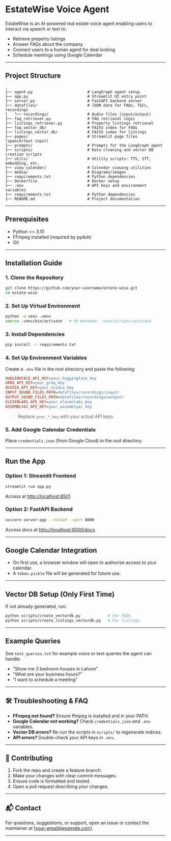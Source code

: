 # EstateWise Voice Agent

EstateWise is an AI-powered real estate voice agent enabling users to interact via speech or text to:

* Retrieve property listings
* Answer FAQs about the company
* Connect users to a human agent for deal locking
* Schedule meetings using Google Calendar

---

## Project Structure

```
.
├── agent.py                        # LangGraph agent setup
├── app.py                          # Streamlit UI entry point
├── server.py                       # FastAPI backend server
├── datafiles/                      # JSON data for FAQs, T&Cs, recordings
│   └── recordings/                 # Audio files (input/output)
├── faq_retriever.py                # FAQ retrieval logic
├── listings_retriever.py           # Property listings retrieval
├── faq_vector_db/                  # FAISS index for FAQs
├── listings_vector_db/             # FAISS index for listings
├── pages/                          # Streamlit page files (speech/text input)
├── prompts/                        # Prompts for the LangGraph agent
├── scripts/                        # Data cleaning and vector DB creation scripts
├── utils/                          # Utility scripts: TTS, STT, embedding, etc.
├── view_calender/                  # Calendar viewing utilities
├── media/                          # Diagrams/images
├── requirements.txt                # Python dependencies
├── Dockerfile                      # Docker setup
├── .env                            # API keys and environment variables
├── requirements.txt                # Python dependencies
├── README.md                       # Project documentation
```

---

## Prerequisites

* Python >= 3.10
* FFmpeg installed (required by pydub)
* Git

---

## Installation Guide

### 1. Clone the Repository

```bash
git clone https://github.com/your-username/estate-wise.git
cd estate-wise
```

### 2. Set Up Virtual Environment

```bash
python -m venv .venv
source .venv/bin/activate   # On Windows: .venv\Scripts\activate
```

### 3. Install Dependencies

```bash
pip install -r requirements.txt
```

### 4. Set Up Environment Variables

Create a `.env` file in the root directory and paste the following:

```ini
HUGGINGFACE_API_KEY=your_huggingface_key
GROQ_API_KEY=your_groq_key
NVIDIA_API_KEY=your_nvidia_key
INPUT_SOUND_FILES_PATH=datafiles/recordings/input/
OUTPUT_SOUND_FILES_PATH=datafiles/recordings/output/
ELEVENLABS_API_KEY=your_elevenlabs_key
ASSEMBLYAI_API_KEY=your_assemblyai_key
```

> Replace `your_*_key` with your actual API keys.

### 5. Add Google Calendar Credentials

Place `credentials.json` (from Google Cloud) in the root directory.

---

## Run the App

### Option 1: Streamlit Frontend

```bash
streamlit run app.py
```

Access at [http://localhost:8501](http://localhost:8501)

### Option 2: FastAPI Backend

```bash
uvicorn server:app --reload --port 8000
```

Access docs at [http://localhost:8000/docs](http://localhost:8000/docs)

---

## Google Calendar Integration

- On first use, a browser window will open to authorize access to your calendar.
- A `token.pickle` file will be generated for future use.

---

## Vector DB Setup (Only First Time)

If not already generated, run:

```bash
python scripts/create_vectordb.py            # For FAQs
python scripts/create_listings_vectordb.py   # For listings
```

---

## Example Queries

See `test_queries.txt` for example voice or text queries the agent can handle:

- "Show me 3 bedroom houses in Lahore"
- "What are your business hours?"
- "I want to schedule a meeting"

---

## 🛠️ Troubleshooting & FAQ

- **FFmpeg not found?** Ensure ffmpeg is installed and in your PATH.
- **Google Calendar not working?** Check `credentials.json` and `.env` variables.
- **Vector DB errors?** Re-run the scripts in `scripts/` to regenerate indices.
- **API errors?** Double-check your API keys in `.env`.

---

## 🤝 Contributing

1. Fork the repo and create a feature branch.
2. Make your changes with clear commit messages.
3. Ensure code is formatted and tested.
4. Open a pull request describing your changes.

---

## 📬 Contact

For questions, suggestions, or support, open an issue or contact the maintainer at [your-email@example.com].

---


